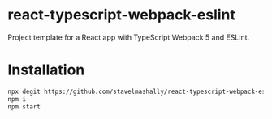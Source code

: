 # react-typescript-webpack-eslint
Project template for a React app with TypeScript Webpack 5 and ESLint.

# Installation
```bash
npx degit https://github.com/stavelmashally/react-typescript-webpack-eslint react-typescript-app
npm i
npm start
```
